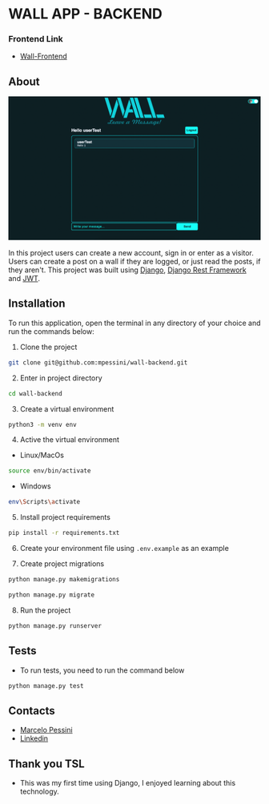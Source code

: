 # WALL APP - BACKEND

### Frontend Link
- [Wall-Frontend](https://github.com/mpessini/wall-frontend)

## About

![Wall](wall.png)

In this project users can create a new account, sign in or enter as a visitor. Users can create a post on a wall if they are logged, or just read the posts, if they aren't.
This project was built using [Django](https://www.djangoproject.com/), [Django Rest Framework](https://www.django-rest-framework.org/) and [JWT](https://jwt.io/).

## Installation

To run this application, open the terminal in any directory of your choice and run the commands below:

1. Clone the project
```bash
git clone git@github.com:mpessini/wall-backend.git
```

2. Enter in project directory
```bash
cd wall-backend
```

3. Create a virtual environment
```bash
python3 -m venv env
```

4. Active the virtual environment
- Linux/MacOs
```bash
source env/bin/activate
```
- Windows
```bash
env\Scripts\activate
```

5. Install project requirements
```bash
pip install -r requirements.txt
```

6. Create your environment file using `.env.example` as an example

7. Create project migrations
```bash
python manage.py makemigrations
```
```bash
python manage.py migrate
```

8. Run the project
```bash
python manage.py runserver
```

## Tests
- To run tests, you need to run the command below
```bash
python manage.py test
```

## Contacts
* [Marcelo Pessini](mailto:marceloppessini@gmail.com)
* [Linkedin](https://www.linkedin.com/in/marcelopessini/)

## Thank you TSL
- This was my first time using Django, I enjoyed learning about this technology.
